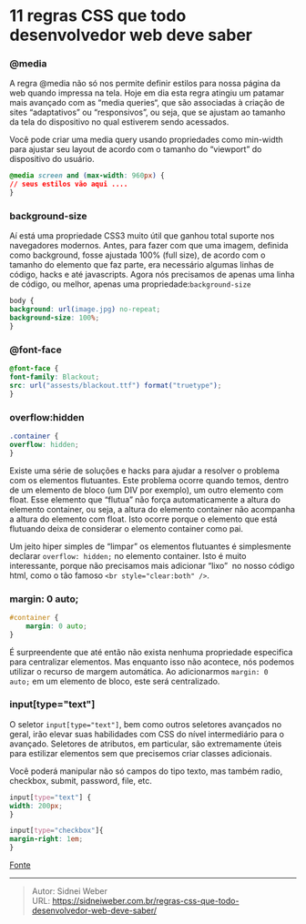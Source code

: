 # 11 regras CSS que todo desenvolvedor web deve saber


### @media

A regra @media não só nos permite definir estilos para nossa página da web quando impressa na tela. Hoje em dia esta regra atingiu um patamar mais avançado com as “media queries“, que são associadas à criação de sites “adaptativos” ou “responsivos”, ou seja, que se ajustam ao tamanho da tela do dispositivo no qual estiverem sendo acessados.

Você pode criar uma media query usando propriedades como min-width para ajustar seu layout de acordo com o tamanho do “viewport” do dispositivo do usuário.

```css
@media screen and (max-width: 960px) {
// seus estilos vão aqui ....
}
```

### background-size

Aí está uma propriedade CSS3 muito útil que ganhou total suporte nos navegadores modernos. Antes, para fazer com que uma imagem, definida como background, fosse ajustada 100% (full size), de acordo com o tamanho do elemento que faz parte, era necessário algumas linhas de código, hacks e até javascripts. Agora nós precisamos de apenas uma linha de código, ou melhor, apenas uma propriedade:`background-size`

```css
body {
background: url(image.jpg) no-repeat;
background-size: 100%;
}
```

### @font-face

```css
@font-face {
font-family: Blackout;
src: url("assests/blackout.ttf") format("truetype");
}
```

### overflow:hidden

```css
.container {
overflow: hidden;
}
```

Existe uma série de soluções e hacks para ajudar a resolver o problema com os elementos flutuantes. Este problema ocorre quando temos, dentro de um elemento de bloco (um DIV por exemplo), um outro elemento com float. Esse elemento que “flutua” não força automaticamente a altura do elemento container, ou seja, a altura do elemento container não acompanha a altura do elemento com float. Isto ocorre porque o elemento que está flutuando deixa de considerar o elemento container como pai.

Um jeito hiper simples de “limpar” os elementos flutuantes é simplesmente declarar `overflow: hidden;` no elemento container. Isto é muito interessante, porque não precisamos mais adicionar “lixo”  no nosso código html, como o tão famoso `<br style="clear:both" />`.

### margin: 0 auto;

```css
#container {
    margin: 0 auto;
}
```

É surpreendente que até então não exista nenhuma propriedade especifica para centralizar elementos. Mas enquanto isso não acontece, nós podemos utilizar o recurso de margem automática. Ao adicionarmos `margin: 0 auto;` em um elemento de bloco, este será centralizado.

### input[type="text"]

O seletor `input[type="text"]`, bem como outros seletores avançados no geral, irão elevar suas habilidades com CSS do nível intermediário para o avançado. Seletores de atributos, em particular, são extremamente úteis para estilizar elementos sem que precisemos criar classes adicionais.

Você poderá manipular não só campos do tipo texto, mas também radio, checkbox, submit, password, file, etc.

```css
input[type="text"] {
width: 200px;
}

input[type="checkbox"]{
margin-right: 1em;
}
```

[Fonte](http://wpmidia.com.br/desenvolvimento-web/11-regras-css-todo-desenvolvedor-web-deve-saber/)

---

> Autor: Sidnei Weber  
> URL: https://sidneiweber.com.br/regras-css-que-todo-desenvolvedor-web-deve-saber/  

